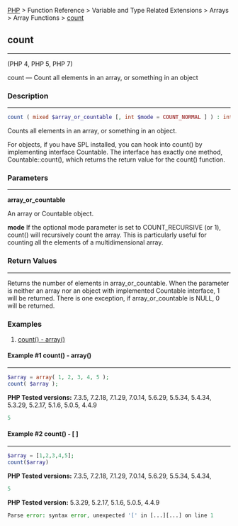 [PHP](../../../../index.md) > Function Reference > Variable and Type Related Extensions > Arrays  > Array Functions > [count](count.md)

## count
_________________

(PHP 4, PHP 5, PHP 7)

count — Count all elements in an array, or something in an object

### Description 
_________________

```php 
count ( mixed $array_or_countable [, int $mode = COUNT_NORMAL ] ) : int 
```

Counts all elements in an array, or something in an object.

For objects, if you have SPL installed, you can hook into count() by implementing interface Countable. The interface has exactly one method, Countable::count(), which returns the return value for the count() function.

### Parameters
_________________

**array_or_countable**

An array or Countable object.

**mode**
If the optional mode parameter is set to COUNT_RECURSIVE (or 1), count() will recursively count the array. This is particularly useful for counting all the elements of a multidimensional array.

### Return Values
_________________

Returns the number of elements in array_or_countable. When the parameter is neither an array nor an object with implemented Countable interface, 1 will be returned. There is one exception, if array_or_countable is NULL, 0 will be returned.

### Examples
1. [count() - array()](#example-#1-count)

#### Example #1 count() - array()
_________________

```php
$array = array( 1, 2, 3, 4, 5 );
count( $array );
```

**PHP Tested versions:** 7.3.5, 7.2.18, 7.1.29, 7.0.14, 5.6.29, 5.5.34, 5.4.34, 5.3.29, 5.2.17, 5.1.6, 5.0.5, 4.4.9

```php
5
```

#### Example #2 count() - [ ]
_________________

```php
$array = [1,2,3,4,5];
count($array)
```

**PHP Tested versions:** 7.3.5, 7.2.18, 7.1.29, 7.0.14, 5.6.29, 5.5.34, 5.4.34, 
```php
5
```

**PHP Tested version:** 5.3.29, 5.2.17, 5.1.6, 5.0.5, 4.4.9
```php
Parse error: syntax error, unexpected '[' in [...][...] on line 1
```